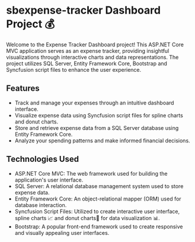 # sbexpense-tracker Dashboard Project 💰

Welcome to the Expense Tracker Dashboard project! This ASP.NET Core MVC application serves as an expense tracker, providing insightful visualizations through interactive charts and data representations.
The project utilizes SQL Server, Entity Framework Core, Bootstrap and Syncfusion script files to enhance the user experience.

## Features

- Track and manage your expenses  through an intuitive dashboard interface.
- Visualize expense data using Syncfusion script files for spline charts and donut charts.
- Store and retrieve expense data from a SQL Server database using Entity Framework Core.
- Analyze your spending patterns and make informed financial decisions.

## Technologies Used

- ASP.NET Core MVC: The web framework used for building the application's user interface.
- SQL Server: A relational database management system used to store expense data.
- Entity Framework Core: An object-relational mapper (ORM) used for database interaction.
- Syncfusion Script Files: Utilized to create interactive user interface, spline charts 📈 and donut charts🍩 for data visualization 📊.
- Bootstrap: A popular front-end framework used to create responsive and visually appealing user interfaces.

